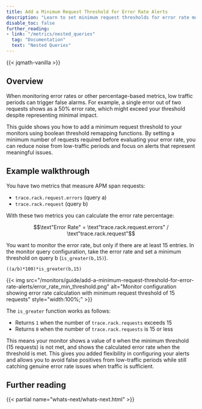 ```yaml
---
title: Add a Minimum Request Threshold for Error Rate Alerts
description: "Learn to set minimum request thresholds for error rate monitors using Boolean functions to reduce false alarms during low-traffic periods."
disable_toc: false
further_reading:
- link: "/metrics/nested_queries"
  tag: "Documentation"
  text: "Nested Queries"
---
```


{{< jqmath-vanilla >}}

## Overview

When monitoring error rates or other percentage-based metrics, low traffic periods can trigger false alarms. For example, a single error out of two requests shows as a 50% error rate, which might exceed your threshold despite representing minimal impact.

This guide shows you how to add a minimum request threshold to your monitors using boolean threshold remapping functions. By setting a minimum number of requests required before evaluating your error rate, you can reduce noise from low-traffic periods and focus on alerts that represent meaningful issues.

## Example walkthrough

You have two metrics that measure APM span requests:
- `trace.rack.request.errors` (query a)
- `trace.rack.request` (query b)

With these two metrics you can calculate the error rate percentage:

$$\text"Error Rate" =  \text"trace.rack.request.errors" / \text"trace.rack.request"$$

You want to monitor the error rate, but only if there are at least 15 entries. In the monitor query configuration, take the error rate and set a minimum threshold on query b (`is_greater(b,15)`).

```((a/b)*100)*is_greater(b,15)```

{{< img src="/monitors/guide/add-a-minimum-request-threshold-for-error-rate-alerts/error_rate_min_threshold.png" alt="Monitor configuration showing error rate calculation with minimum request threshold of 15 requests" style="width:100%;" >}}

The `is_greater` function works as follows:
- Returns `1` when the number of `trace.rack.requests` exceeds 15
- Returns `0` when the number of `trace.rack.requests` is 15 or less

This means your monitor shows a value of `0` when the minimum threshold (15 requests) is not met, and shows the calculated error rate when the threshold is met. This gives you added flexibility in configuring your alerts and allows you to avoid false positives from low-traffic periods while still catching genuine error rate issues when traffic is sufficient.

## Further reading

{{< partial name="whats-next/whats-next.html" >}}

[1]: /metrics/nested_queries/#boolean-threshold-remapping-functions
